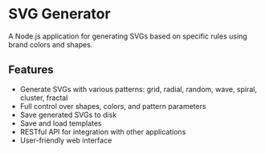 # SVG Generator

A Node.js application for generating SVGs based on specific rules using brand colors and shapes.

## Features

- Generate SVGs with various patterns: grid, radial, random, wave, spiral, cluster, fractal
- Full control over shapes, colors, and pattern parameters
- Save generated SVGs to disk
- Save and load templates
- RESTful API for integration with other applications
- User-friendly web interface
